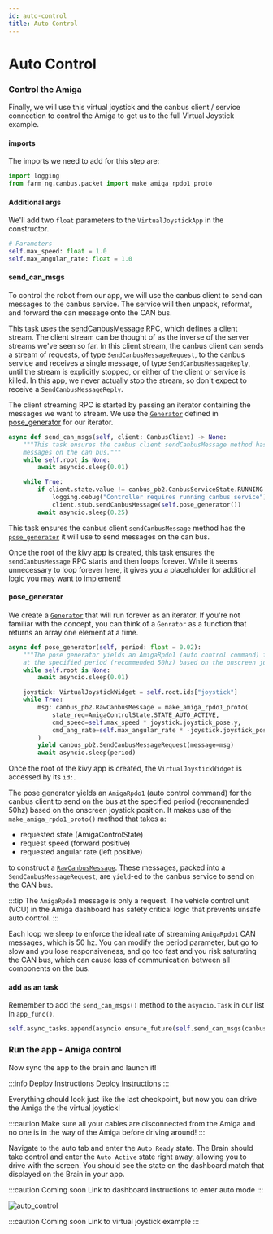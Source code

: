 ```yaml
---
id: auto-control
title: Auto Control
---
```

# Auto Control


### Control the Amiga

Finally, we will use this virtual joystick and the canbus client / service connection to control the Amiga to get us to the full Virtual Joystick example.

#### imports

The imports we need to add for this step are:

```Python
import logging
from farm_ng.canbus.packet import make_amiga_rpdo1_proto
```


#### Additional args

We'll add two `float` parameters to the `VirtualJoystickApp` in the constructor.
```Python
# Parameters
self.max_speed: float = 1.0
self.max_angular_rate: float = 1.0
```


#### send_can_msgs

To control the robot from our app, we will use the canbus client to send can messages to the canbus service.
The service will then unpack, reformat, and forward the can message onto the CAN bus.

This task uses the [sendCanbusMessage](https://github.com/farm-ng/amiga-brain-api/blob/main/protos/farm_ng/canbus/canbus.proto) RPC, which defines a client stream.
The client stream can be thought of as the inverse of the server streams we've seen so far.
In this client stream, the canbus client can sends a stream of requests, of type `SendCanbusMessageRequest`, to the canbus service and receives a single message, of type `SendCanbusMessageReply`,  until the stream is explicitly stopped, or either of the client or service is killed.
In this app, we never actually stop the stream, so don't expect to receive a `SendCanbusMessageReply`.

The client streaming RPC is started by passing an iterator containing the messages we want to stream.
We use the [`Generator`](https://book.pythontips.com/en/latest/generators.html) defined in [pose_generator](#pose_generator) for our iterator.

```Python
async def send_can_msgs(self, client: CanbusClient) -> None:
    """This task ensures the canbus client sendCanbusMessage method has the pose_generator it will use to send
    messages on the can bus."""
    while self.root is None:
        await asyncio.sleep(0.01)

    while True:
        if client.state.value != canbus_pb2.CanbusServiceState.RUNNING:
            logging.debug("Controller requires running canbus service")
            client.stub.sendCanbusMessage(self.pose_generator())
        await asyncio.sleep(0.25)
```

This task ensures the canbus client `sendCanbusMessage` method has the [`pose_generator`](#pose_generator) it will use to send messages on the can bus.




Once the root of the kivy app is created, this task ensures the `sendCanbusMessage` RPC starts and then loops forever.
While it seems unnecessary to loop forever here, it gives you a placeholder for additional logic you may want to implement!



#### pose_generator

We create a [`Generator`](https://book.pythontips.com/en/latest/generators.html) that will run forever as an iterator.
If you're not familiar with the concept, you can think of a `Genrator` as a function that returns an array one element at a time.

```Python
async def pose_generator(self, period: float = 0.02):
    """The pose generator yields an AmigaRpdo1 (auto control command) for the canbus client to send on the bus
    at the specified period (recommended 50hz) based on the onscreen joystick position."""
    while self.root is None:
        await asyncio.sleep(0.01)

    joystick: VirtualJoystickWidget = self.root.ids["joystick"]
    while True:
        msg: canbus_pb2.RawCanbusMessage = make_amiga_rpdo1_proto(
            state_req=AmigaControlState.STATE_AUTO_ACTIVE,
            cmd_speed=self.max_speed * joystick.joystick_pose.y,
            cmd_ang_rate=self.max_angular_rate * -joystick.joystick_pose.x,
        )
        yield canbus_pb2.SendCanbusMessageRequest(message=msg)
        await asyncio.sleep(period)
```
Once the root of the kivy app is created, the `VirtualJoystickWidget` is accessed by its `id:`.

The pose generator yields an `AmigaRpdo1` (auto control command) for the canbus client to send on the bus at the specified period (recommended 50hz) based on the onscreen joystick position.
It makes use of the `make_amiga_rpdo1_proto()` method that takes a:
- requested state (AmigaControlState)
- request speed (forward positive)
- requested angular rate (left positive)

to construct a [`RawCanbusMessage`](https://github.com/farm-ng/amiga-brain-api/blob/main/protos/farm_ng/canbus/canbus.proto).
These messages, packed into a `SendCanbusMessageRequest`, are `yield`-ed to the canbus service to send on the CAN bus.

:::tip
The `AmigaRpdo1` message is only a request. The vehicle control unit (VCU) in the Amiga dashboard has safety critical logic that prevents unsafe auto control.
:::

Each loop we sleep to enforce the ideal rate of streaming `AmigaRpdo1` CAN messages, which is 50 hz. You can modify the period parameter, but go to slow and you lose responsiveness, and go too fast and you risk saturating the CAN bus, which can cause loss of communication between all components on the bus.


#### add as an task

Remember to add the `send_can_msgs()` method to the `asyncio.Task` in our list in `app_func()`.

```Python
self.async_tasks.append(asyncio.ensure_future(self.send_can_msgs(canbus_client)))
```


### Run the app - Amiga control

Now sync the app to the brain and launch it!


:::info Deploy Instructions
[Deploy Instructions](../../brain/custom-applications.md)
:::


Everything should look just like the last checkpoint, but now you can drive the Amiga the the virtual joystick!

:::caution
Make sure all your cables are disconnected from the Amiga and no one is in the way of the Amiga before driving around!
:::

Navigate to the auto tab and enter the `Auto Ready` state.
The Brain should take control and enter the `Auto Active` state right away, allowing you to drive with the screen.
You should see the state on the dashboard match that displayed on the Brain in your app.

:::caution Coming soon
Link to dashboard instructions to enter auto mode
:::


![auto_control](https://user-images.githubusercontent.com/53625197/200641685-a712fb2d-66f7-4ec2-bf92-e6d96c93cadb.png)

:::caution Coming soon
Link to virtual joystick example
:::

